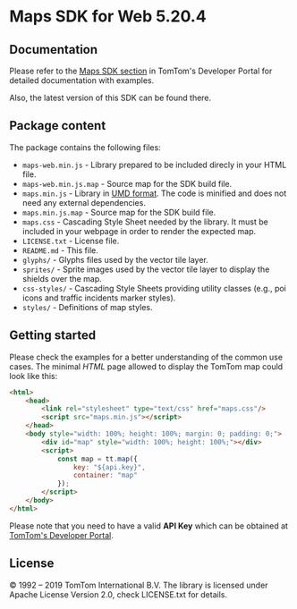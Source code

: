 # Maps SDK for Web 5.20.4

## Documentation

Please refer to the [Maps SDK section](https://developer.tomtom.com/maps-sdk-web-js) in TomTom's Developer Portal for detailed documentation with examples.

Also, the latest version of this SDK can be found there.

## Package content

The package contains the following files:

- `maps-web.min.js` - Library prepared to be included direcly in your HTML file.
- `maps-web.min.js.map` - Source map for the SDK build file.
- `maps.min.js` - Library in [UMD format](https://github.com/umdjs/umd). The code is minified and does not need any external dependencies.
- `maps.min.js.map` - Source map for the SDK build file.
- `maps.css` - Cascading Style Sheet needed by the library. It must be included in your webpage in order to render the expected map.
- `LICENSE.txt` - License file.
- `README.md` - This file.
- `glyphs/` - Glyphs files used by the vector tile layer.
- `sprites/` - Sprite images used by the vector tile layer to display the shields over the map.
- `css-styles/` - Cascading Style Sheets providing utility classes (e.g., poi icons and traffic incidents marker styles).
- `styles/` - Definitions of map styles.

## Getting started

Please check the examples for a better understanding of the common use cases. The minimal *HTML* page allowed to display
the TomTom map could look like this:

```html
<html>
    <head>
        <link rel="stylesheet" type="text/css" href="maps.css"/>
        <script src="maps.min.js"></script>
    </head>
    <body style="width: 100%; height: 100%; margin: 0; padding: 0;">
        <div id="map" style="width: 100%; height: 100%;"></div>
        <script>
            const map = tt.map({
                key: "${api.key}",
                container: "map"
            });
        </script>
    </body>
</html>
```

Please note that you need to have a valid **API Key** which can be obtained at [TomTom's Developer Portal](https://developer.tomtom.com).

## License

© 1992 – 2019 TomTom International B.V.
The library is licensed under Apache License Version 2.0, check LICENSE.txt for details.
